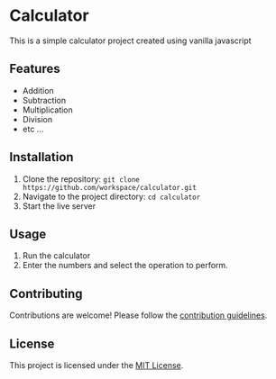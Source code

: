 # Calculator

This is a simple calculator project created using vanilla javascript

## Features

- Addition
- Subtraction
- Multiplication
- Division
- etc ...

## Installation

1. Clone the repository: `git clone https://github.com/workspace/calculator.git`
2. Navigate to the project directory: `cd calculator`
3. Start the live server

## Usage

1. Run the calculator
2. Enter the numbers and select the operation to perform.

## Contributing

Contributions are welcome! Please follow the [contribution guidelines](CONTRIBUTING.md).

## License

This project is licensed under the [MIT License](LICENSE).
